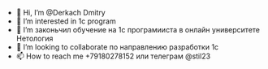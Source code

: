- 👋 Hi, I’m @Derkach Dmitry
- 👀 I’m interested in 1c program
- 🌱 I’m законьчил обучение на 1с програмииста в онлайн университете Нетология
- 💞️ I’m looking to collaborate по направлению разработки 1с
- 📫 How to reach me +79180278152 или телеграм @stil23

<!---
stilet23/stilet23 is a ✨ special ✨ repository because its `README.md` (this file) appears on your GitHub profile.
You can click the Preview link to take a look at your changes.
--->
